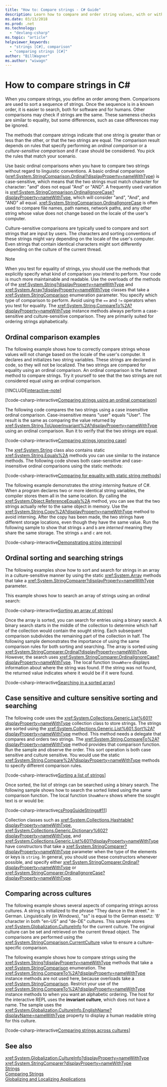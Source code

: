 ```yaml
---
title: "How to: Compare strings - C# Guide"
description: Learn how to compare and order string values, with or without case, with or without culture specific ordering
ms.date: 03/13/2018
ms.prod: .net
ms.technology: 
  - "devlang-csharp"
ms.topic: "article"
helpviewer_keywords: 
  - "strings [C#], comparison"
  - "comparing strings [C#]"
author: "BillWagner"
ms.author: "wiwagn"
---
```

# How to compare strings in C# #

When you compare strings, you define an order among them. Comparisons are used to sort a sequence of strings. Once the sequence is in a known order, it is easier to search, both for software and for humans. Other comparisons may check if strings are the same. These sameness checks are similar to equality, but some differences, such as case differences may be ignored.

The methods that compare strings indicate that one string is greater than or less than the other, or that the two strings are equal. The comparison result depends on rules that specify performing an *ordinal comparison* or a *culture-sensitive comparison* and if case should be considered. You pick the rules that match your scenario.

Use basic ordinal comparisons when you have to compare two strings without regard to linguistic conventions. A basic ordinal comparison (<xref:System.StringComparison.Ordinal?displayProperty=nameWithType>) is case-sensitive, which means that the two strings must match character for character: "and" does not equal "And" or "AND". A frequently used variation is <xref:System.StringComparison.OrdinalIgnoreCase?displayProperty=nameWithType>, which will consider "and", "And", and "AND" all equal. <xref:System.StringComparison.OrdinalIgnoreCase> is often used to compare file names, path names, network paths, and any other string whose value does not change based on the locale of the user's computer.

Culture-sensitive comparisons are typically used to compare and sort strings that are input by users. The characters and sorting conventions of these strings might vary depending on the locale of the user's computer. Even strings that contain identical characters might sort differently depending on the culture of the current thread.

> [!NOTE]
> When you test for equality of strings, you should use the methods that explicitly specify what kind of comparison you intend to perform. Your code is much more maintainable and readable. Use the overloads of the methods of the <xref:System.String?displayProperty=nameWithType> and <xref:System.Array?displayProperty=nameWithType> classes that take a <xref:System.StringComparison> enumeration parameter. You specify which type of comparison to perform. Avoid using the `==` and `!=` operators when you test for equality. The <xref:System.String.CompareTo%2A?displayProperty=nameWithType> instance methods always perform a case-sensitive and culture-sensitive comparison. They are primarily suited for ordering strings alphabetically.

## Ordinal comparison examples

The following example shows how to correctly compare strings whose values will not change based on the locale of the user's computer. It declares and initializes two string variables. These strings are declared in code, so they will not be localized. The two strings are compared for equality using an ordinal comparison. An ordinal comparison is the fastest method to compare strings. Try it yourself to see that the two strings are not considered equal using an ordinal comparison.

[!INCLUDE[interactive-note](~/includes/csharp-interactive-note.md)]

[!code-csharp-interactive[Comparing strings using an ordinal comparison](../../../samples/snippets/csharp/how-to/strings/CompareStrings.cs#1)]


The following code compares the two strings using a case insensitive ordinal comparison. Case-insensitive means "user" equals "User". The result is the same as comparing the value returned by <xref:System.String.ToUpperInvariant%2A?displayProperty=nameWithType> using an ordinal comparison. Run it to verify that the two strings are equal.

[!code-csharp-interactive[Comparing strings ignoring case](../../../samples/snippets/csharp/how-to/strings/CompareStrings.cs#2)]

The <xref:System.String> class also contains static <xref:System.String.Equals%2A> methods you can use similar to the instance methods. The following code shows both case-sensitive and case-insensitive ordinal comparisons using the static methods: 

[!code-csharp-interactive[Comparing for equality with static string methods](../../../samples/snippets/csharp/how-to/strings/CompareStrings.cs#3)]

The following example demonstrates the *string interning* feature of C#. When a program declares two or more identical string variables, the compiler stores them all in the same location. By calling the <xref:System.Object.ReferenceEquals%2A> method, you can see that the two strings actually refer to the same object in memory. Use the <xref:System.String.Copy%2A?displayProperty=nameWithType> method to avoid interning. After the copy has been made, the two strings have different storage locations, even though they have the same value. Run the following sample to show that strings `a` and `b` are *interned* meaning they share the same storage. The strings `a` and `c` are not.

[!code-csharp-interactive[Demonstrating string interning](../../../samples/snippets/csharp/how-to/strings/CompareStrings.cs#4)]

## Ordinal sorting and searching strings

The following examples show how to sort and search for strings in an array in a culture-sensitive manner by using the static <xref:System.Array> methods that take a <xref:System.StringComparer?displayProperty=nameWithType> parameter.

This example shows how to search an array of strings using an ordinal search: 

[!code-csharp-interactive[Sorting an array of strings](../../../samples/snippets/csharp/how-to/strings/CompareStrings.cs#5)]

Once the array is sorted, you can search for entries using a binary search. A binary search starts in the middle of the collection to determine which half of the collection would contain the sought string. Each subsequent comparison subdivides the remaining part of the collection in half. The following sample demonstrates the importance of using the same comparison rules for both sorting and searching. The array is sorted using <xref:System.StringComparer.Ordinal?displayProperty=nameWithType>. However, the search uses <xref:System.StringComparer.OrdinalIgnoreCase?displayProperty=nameWithType>. The local function `ShowWhere` displays information about where the string was found. If the string was not found, the returned value indicates where it would be if it were found.

[!code-csharp-interactive[Searching in a sorted array](../../../samples/snippets/csharp/how-to/strings/CompareStrings.cs#6)]

## Case sensitive and culture sensitive sorting and searching

The following code uses the <xref:System.Collections.Generic.List%601?displayProperty=nameWithType> collection class to store strings. The strings are sorted using the <xref:System.Collections.Generic.List%601.Sort%2A?displayProperty=nameWithType> method. This method needs a delegate that compares and orders two strings. The <xref:System.String.CompareTo%2A?displayProperty=nameWithType> method provides that comparison function. Run the sample and observe the order. This sort operation is both case sensitive and culture sensitive. You would use the static <xref:System.String.Compare%2A?displayProperty=nameWithType> methods to specify different comparison rules.

[!code-csharp-interactive[Sorting a list of strings](../../../samples/snippets/csharp/how-to/strings/CompareStrings.cs#7)]

Once sorted, the list of strings can be searched using a binary search. The following sample shows how to search the sorted listed using the same comparison function. The local function `ShowWhere` shows where the sought text is or would be:

[!code-csharp-interactive[csProgGuideStrings#11](../../../samples/snippets/csharp/how-to/strings/CompareStrings.cs#8)]

Collection classes such as <xref:System.Collections.Hashtable?displayProperty=nameWithType>, <xref:System.Collections.Generic.Dictionary%602?displayProperty=nameWithType>, and <xref:System.Collections.Generic.List%601?displayProperty=nameWithType> have constructors that take a <xref:System.StringComparer?displayProperty=nameWithType> parameter when the type of the elements or keys is `string`. In general, you should use these constructors whenever possible, and specify either <xref:System.StringComparer.Ordinal?displayProperty=nameWithType> or <xref:System.StringComparer.OrdinalIgnoreCase?displayProperty=nameWithType>.

## Comparing across cultures

The following example shows several aspects of comparing strings across cultures. A string is initialized to the phrase "They dance in the street." in German. Linguistically (in Windows), "ss" is equal to the German essetz: 'ß' character in both "en-US" and "de-DE" cultures. This sample stores <xref:System.Globalization.CultureInfo> for the current culture. The original culture can be set and retrieved on the current thread object. The comparisons are performed using the <xref:System.StringComparison.CurrentCulture> value to ensure a culture-specific comparison.

The following example shows how to compare strings using the <xref:System.String?displayProperty=nameWithType> methods that take a <xref:System.StringComparison> enumeration. The <xref:System.String.CompareTo%2A?displayProperty=nameWithType> instance methods are not used here, because overloads take a <xref:System.StringComparison>. Restrict your use of the <xref:System.String.CompareTo%2A?displayProperty=nameWithType> instance methods to when you want an alphabetic ordering. The host for the interactive REPL uses the **invariant culture**, which does not have a name. The sample uses the <xref:System.Globalization.CultureInfo.EnglishName?displayName=nameWithType> property to display a human readable string for this culture. 

[!code-csharp-interactive[Comparing strings across cultures](../../../samples/snippets/csharp/how-to/strings/CompareStrings.cs#9)]

## See also
 <xref:System.Globalization.CultureInfo?displayProperty=nameWithType>  
 <xref:System.StringComparer?displayProperty=nameWithType>  
 [Strings](../programming-guide/strings/index.md)  
 [Comparing Strings](../../standard/base-types/comparing.md)  
 [Globalizing and Localizing Applications](/visualstudio/ide/globalizing-and-localizing-applications)